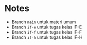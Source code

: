 # Notes
- Branch ```main``` untuk materi umum
- Branch ```if-e``` untuk tugas kelas IF-E
- Branch ```if-f``` untuk tugas kelas IF-F
- Branch ```if-h``` untuk tugas kelas IF-H
